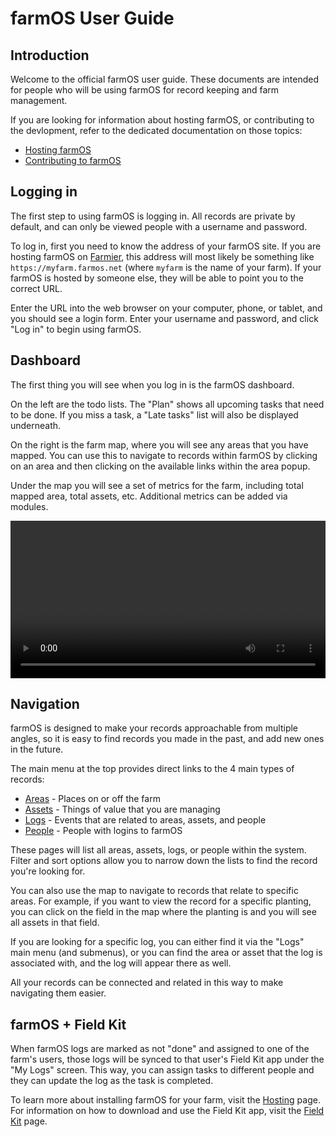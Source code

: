 # farmOS User Guide

## Introduction

Welcome to the official farmOS user guide. These documents are intended for
people who will be using farmOS for record keeping and farm management.

If you are looking for information about hosting farmOS, or contributing to
the devlopment, refer to the dedicated documentation on those topics:

* [Hosting farmOS]
* [Contributing to farmOS]

## Logging in

The first step to using farmOS is logging in. All records are private by
default, and can only be viewed people with a username and password.

To log in, first you need to know the address of your farmOS site. If you are
hosting farmOS on [Farmier], this address will most likely be something like
`https://myfarm.farmos.net` (where `myfarm` is the name of your farm). If your
farmOS is hosted by someone else, they will be able to point you to the correct
URL.

Enter the URL into the web browser on your computer, phone, or tablet, and you
should see a login form. Enter your username and password, and click "Log in"
to begin using farmOS.

## Dashboard

The first thing you will see when you log in is the farmOS dashboard.

On the left are the todo lists. The "Plan" shows all upcoming tasks that need
to be done. If you miss a task, a "Late tasks" list will also be displayed
underneath.

On the right is the farm map, where you will see any areas that you have
mapped. You can use this to navigate to records within farmOS by clicking on
an area and then clicking on the available links within the area popup.

Under the map you will see a set of metrics for the farm, including total mapped
area, total assets, etc. Additional metrics can be added via modules.

<div class="embed-responsive embed-responsive-16by9">
  <video class="embed-responsive-item" width="100%" controls>
    <source src="/demo/dashboard.mp4" type="video/mp4">
  </video>
</div>

## Navigation

farmOS is designed to make your records approachable from multiple angles, so
it is easy to find records you made in the past, and add new ones in the
future.

The main menu at the top provides direct links to the 4 main types of records:

* [Areas] - Places on or off the farm
* [Assets] - Things of value that you are managing
* [Logs] - Events that are related to areas, assets, and people
* [People] - People with logins to farmOS

These pages will list all areas, assets, logs, or people within the system.
Filter and sort options allow you to narrow down the lists to find the record
you're looking for.

You can also use the map to navigate to records that relate to specific areas.
For example, if you want to view the record for a specific planting, you can
click on the field in the map where the planting is and you will see all assets
in that field.

If you are looking for a specific log, you can either find it via the "Logs"
main menu (and submenus), or you can find the area or asset that the log is
associated with, and the log will appear there as well.

All your records can be connected and related in this way to make navigating
them easier.

## farmOS + Field Kit

When farmOS logs are  marked as not "done" and assigned to one of the farm's
users, those logs will be synced to that user's Field Kit app under the 
"My Logs" screen. This way, you can assign tasks to different people and they 
can update the log as the task is completed.

To learn more about installing farmOS for your farm, visit the [Hosting] page.
For information on how to download and use the Field Kit app, visit the
[Field Kit] page.

[Hosting farmOS]: /hosting
[Contributing to farmOS]: /community/contribute
[Farmier]: https://farmier.com
[Areas]: /guide/areas
[Assets]: /guide/assets
[Logs]: /guide/logs
[People]: /guide/people
[Hosting]: /hosting
[Field Kit]: /guide/app
